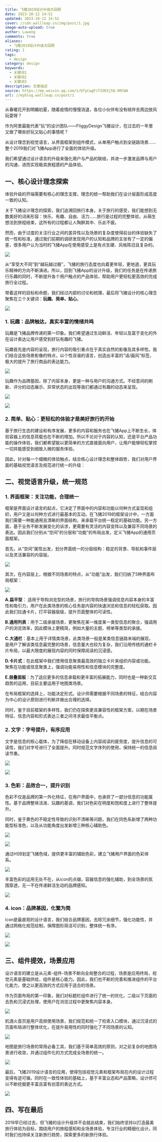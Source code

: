 ```yaml
---
title: 飞猪2019设计升级大回顾
date: 2023-10-12 14:52
updated: 2023-10-12 14:52
cover: //cdn.wallleap.cn/img/post/1.jpg
image-auto-upload: true
author: Luwang
comments: true
aliases:
  - 飞猪2019设计升级大回顾
rating: 1
tags:
  - design
category: design
keywords:
  - 关键词1
  - 关键词2
  - 关键词3
description: 文章描述
source: https://mp.weixin.qq.com/s/DfyCwgFcf2OEXj5Q-ORCWA
url: //myblog.wallleap.cn/post/1
---
```


从春暖花开到明媚初夏，随着疫情的慢慢消退，各位小伙伴有没有结伴去周边放风玩耍呀？

作为阿里最能代表“玩”的设计团队——FliggyDesign飞猪设计，在过去的一年里又做了哪些好玩又贴心的事情呢？

从设计理念到视觉语言，从界面框架到组件模式，从单用户触点到全链路场景……整个2019我们对飞猪App进行了全面的体验升级。

  

我们希望通过设计语言的升级来强化用户与产品的联结，并进一步激发品牌与用户的沟通，进而实现极具旅程感的产品体验。

## 一、核心设计理念探索

体验升级的开端需要有核心的理念支撑，理念的统一帮助我们在设计层面形成高度一致的认知。

  

关于飞猪设计理念的探索，我们追溯回旅行本身。关于旅行的感受，我们能想到无数美好的词来形容：快乐、有趣、自由、活力……旅行是过程的完整体验，从萌生想法到旅程结束，这所有的过程都让人陶醉其中、乐此不疲。

  

然而，由于过度的关注行业之间的差异性以及场景的复杂度使得前台的体验缺失了统一性和标准，通过我们前期的调研发现用户的认知和品牌的主张有了一定的偏差，很多用户认为当时的飞猪App在使用感受上是有点生硬、风格陈旧且复杂的。

![](https://cdn.wallleap.cn/img/pic/illustration/202310121454192.png)

从“享受大不同”到“越玩越过瘾”，飞猪的旅行态度也向着更年轻，更地道，更具玩乐精神的方向不断演进。所以，回到飞猪App的设计升级，我们的任务是在传递旅行乐趣的同时，不断提升各个用户触点的产品体验，帮助用户更轻松更高效的完成旅行全过程。

  

带着这样的目标和命题，我们经过内部的讨论和梳理，最后将飞猪设计的核心理念聚焦在三个关键词：**玩趣、简单、贴心**。

![](https://cdn.wallleap.cn/img/pic/illustration/202310121454378.png)

### 1. 玩趣：品牌触达，真实丰富的情绪共鸣

玩趣是飞猪品牌传递的第一印象。我们希望通过生动鲜活、年轻以及富于变化的外在设计表达让用户感受到好玩有趣的飞猪。

  

玩趣首先是内容的呈现，旅行内容的吸引重点在于真实自然的影像及其多样性。我们结合这些场景影像的特点，以个性诙谐的语言，创造出丰富的“话/画风”标签，极大的提升了旅行商品的表达能力。

![](https://cdn.wallleap.cn/img/pic/illustration/202310121454995.png)


玩趣作为品牌基因，除了内容本身，更是一种与用户的沟通方式。不经意间的刷新、评分的动态展示、异常状态的出现等我们都通过有趣的动态来呈现。

![](https://cdn.wallleap.cn/img/pic/illustration/202310121455176.png)

![](https://cdn.wallleap.cn/img/pic/illustration/202310121455523.png)

### 2. 简单、贴心：更轻松的体验才是美好旅行的开始

基于旅行生态的建设和有序发展，更多的内容和服务也在飞猪App上不断生长，体验容器上的信息荷载也在不断的增加。所以不论对于内容的认知，还是平台产品功能的操作体验，我们都希望能以更简单的方式直接面向用户，让用户能够轻松掌控一切并能感受到细致入微的服务体验。

  

  

因此，针对每一个细微的体验触点，结合核心设计理念和整体趋势，我们对用户界面的基础视觉语言及规范进行统一的升级：

## 二、视觉语言升级，统一规范

### 1. 界面框架：关注功能，合理统一

框架是界面设计语言的起点，它决定了界面中的内容和功能以何种方式呈现和组织，用户又是以何种方式进行最基本的互动。在飞猪2019的框架设计中，一方面我们需要一种能通用且清晰的界面结构，来承载平台统一稳定的基础功能。另一方面，基于业务不断发展变化的诉求，更需要有灵活的内容变阵以及兼容不同场景的表达。因此我们分别从“空间”的分层和“功能”的布局出发，定义飞猪App的通用页面框架。

  

首先，从“空间”属性出发，划分界面统一的分层结构：稳定的背景、导航和事件层以及灵活兼容的内容层。

![](https://cdn.wallleap.cn/img/pic/illustration/202310121455075.png)

其次，在内容层上，根据不同场景的特点，从“功能”出发，我们归纳了5种界面布局框架：

![](https://cdn.wallleap.cn/img/pic/illustration/202310121456243.png)

**A.扁平型**： 适用于导购浏览型的场景，旅行的导购场景强调信息内容本身的丰富性和吸引力，用户在此类场景的核心任务是内容的快速浏览和信息的轻松获取。因此我们拉通卡片，打平容器层级，提升页面整体的可读性。

  

**B.通用列表**：用于二级承接场景，更聚焦在某一维度某一类型信息的聚合，强调用户的浏览效率，因此模块上更精简，例如大量的主题、榜单等类型的承接。

  

**C.大通栏**：基本上用于详情类场景，此类场景一般是某类信息链路末端的展现，是用户了解该类信息最完整的场景，信息量大也较为复杂，我们沿用传统的通栏卡片布局，以最大限度的展现内容的同时保障阅读的沉浸感。

  

**D.卡片式**：在此框架中我们使用信息聚类最高效的独立卡片来组织内容或功能。聚焦在功能或信息聚类上，强调功能易用性和信息模块的完整度。

  

**E.层叠面板**：为了适应更多的信息承载和更丰富的拓展能力，同时也是一种新交互趋势的运用，目前主要运用于地图类场景。

  

在布局框架的选择上，功能决定形式。设计师需要根据不同场景的特征，结合内容为中心的设计原则进行判断并做出合理的选择。

  

同时，鉴于目前框架的多样性，我们仍在探索更具兼容性的框架方案，以期在场景特征、信息内容和形式表达三者之间寻求最佳平衡点。

  

### 2. 文字：字号提升，有序应用

文字是信息的核心载体，为了降低在移动设备上内容阅读的疲劳度，提升信息的可读性，我们对字号进行了全面提升。同时规范文字序列的使用，保持统一的信息阅读节奏。

![](https://cdn.wallleap.cn/img/pic/illustration/202310121457336.png)

![](https://cdn.wallleap.cn/img/pic/illustration/202310121457186.gif)

### 3. 色彩：品效合一，提升识别

色彩不仅是品牌的第一外化特征，在用户界面中，也承担了一部分信息的功能属性。基于品牌整体活泼、玩趣的基调，我们对色彩在明度和饱和度上进行了整体提升。

  

同时，鉴于黄色的不稳定性导致的识别不清晰等问题，我们在同色系新增了两种功能型标准色，以及从功能角度出发新增三种核心辅助色。

![](https://cdn.wallleap.cn/img/pic/illustration/202310121457637.png)

![](https://cdn.wallleap.cn/img/pic/illustration/202310121458511.gif)

通过HSB划定飞猪色域，提供更丰富的辅助色彩，建立飞猪用户界面的色彩体系。

![](https://cdn.wallleap.cn/img/pic/illustration/202310121458091.png)

丰富色彩的运用无处不在，从icon的点缀，容器信息的强化辅助，到全场景的氛围穿透，无一不在传递鲜活生动的品牌感知。

![](https://cdn.wallleap.cn/img/pic/illustration/202310121458573.png)

### 4. icon：品牌基因，化繁为简

icon是最直观的设计语言，我们结合品牌基因，去除冗余细节，强化功能性，并通过网格化规范绘制，保障图形简洁可识别，整体统一有序。

![](https://cdn.wallleap.cn/img/pic/illustration/202310121459043.png)

![](https://cdn.wallleap.cn/img/pic/illustration/202310121459478.gif)

## 三、组件提效，场景应用

设计语言的建立是从元素-组件-场景不断向全局整合的过程，场景是应用终局，视觉元素是基础供给，组件是核心能力。因此，我们也不断的完善和推进组件的平台化能力，使之以更高效的方式应用于适合的场景。

  

作为页面布局的第一印象，我们对标题栏组件进行了统一的优化，二级以下页面的去色和沉浸式处理，使用户在浏览过程中更聚焦内容本身。


![](https://cdn.wallleap.cn/img/pic/illustration/202310121501537.gif)

机酒火首页是用户高频使用场景，我们规范和统一了检索入口模块，通过沉浸式的页面布局进行整体优化，在提升易用性的同时强化了不同场景的认知。

![](https://cdn.wallleap.cn/img/pic/illustration/202310121502668.gif)

地图是旅行场景的常用必备工具，我们基于简单高效的原则，对之前复杂的地图场景进行收敛，并通过组件化的方式完成全场景的统一。

![](https://cdn.wallleap.cn/img/pic/illustration/202310121503050.gif)

最后，飞猪2019设计语言的应用，使得包括视觉元素和框架布局在内的设计过程变得有迹可循，同时在一致性体验的基础上，基于丰富业态和产品策略，设计师可以不断挖掘更丰富且富有创意的表达方式。

![](https://cdn.wallleap.cn/img/pic/illustration/202310121503733.png)

## 四、写在最后

2019早已经过去，但飞猪的设计升级并不会就此结束，我们始终坚持以打造最美旅行体验为目标，围绕用户的旅程感知和全场景体验，专注行业的精细化设计。同时我们也持续关注新旅行趋势，探索更多的新旅行体验。







